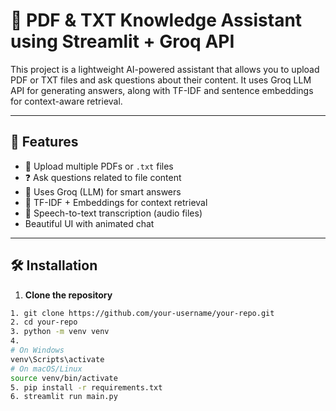 # 🧠 PDF & TXT Knowledge Assistant using Streamlit + Groq API

This project is a lightweight AI-powered assistant that allows you to upload PDF or TXT files and ask questions about their content. It uses Groq LLM API for generating answers, along with TF-IDF and sentence embeddings for context-aware retrieval.

---

## 🚀 Features

- 📄 Upload multiple PDFs or `.txt` files
- ❓ Ask questions related to file content
- 🧠 Uses Groq (LLM) for smart answers
- 🧠 TF-IDF + Embeddings for context retrieval
- 🎤 Speech-to-text transcription (audio files)
- Beautiful UI with animated chat

---

## 🛠️ Installation

1. **Clone the repository**

```bash
1. git clone https://github.com/your-username/your-repo.git
2. cd your-repo
3. python -m venv venv
4.
# On Windows
venv\Scripts\activate
# On macOS/Linux
source venv/bin/activate
5. pip install -r requirements.txt
6. streamlit run main.py
